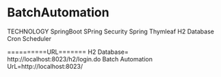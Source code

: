 # BatchAutomation

TECHNOLOGY
SpringBoot
SPring Security
Spring
Thymleaf
H2 Database
Cron Scheduler

==========URL=======
H2 Database= http://localhost:8023/h2/login.do
Batch Automation UrL=http://localhost:8023/

